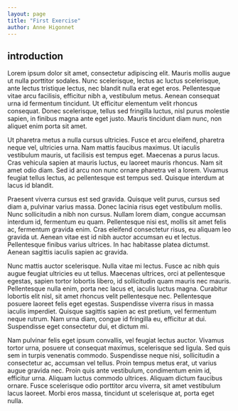 ```yaml
---
layout: page
title: "First Exercise"
author: Anne Higonnet
---
```


## introduction

Lorem ipsum dolor sit amet, consectetur adipiscing elit. Mauris mollis augue ut nulla porttitor sodales. Nunc scelerisque, lectus ac luctus scelerisque, ante lectus tristique lectus, nec blandit nulla erat eget eros. Pellentesque vitae arcu facilisis, efficitur nibh a, vestibulum metus. Aenean consequat urna id fermentum tincidunt. Ut efficitur elementum velit rhoncus consequat. Donec scelerisque, tellus sed fringilla luctus, nisl purus molestie sapien, in finibus magna ante eget justo. Mauris tincidunt diam nunc, non aliquet enim porta sit amet.

Ut pharetra metus a nulla cursus ultricies. Fusce et arcu eleifend, pharetra neque vel, ultricies urna. Nam mattis faucibus maximus. Ut iaculis vestibulum mauris, ut facilisis est tempus eget. Maecenas a purus lacus. Cras vehicula sapien at mauris luctus, eu laoreet mauris rhoncus. Nam sit amet odio diam. Sed id arcu non nunc ornare pharetra vel a lorem. Vivamus feugiat tellus lectus, ac pellentesque est tempus sed. Quisque interdum at lacus id blandit.

Praesent viverra cursus est sed gravida. Quisque velit purus, cursus sed diam a, pulvinar varius massa. Donec lacinia risus eget vestibulum mollis. Nunc sollicitudin a nibh non cursus. Nullam lorem diam, congue accumsan interdum id, fermentum eu quam. Pellentesque nisi est, mollis sit amet felis ac, fermentum gravida enim. Cras eleifend consectetur risus, eu aliquam leo gravida ut. Aenean vitae est id nibh auctor accumsan eu et lectus. Pellentesque finibus varius ultrices. In hac habitasse platea dictumst. Aenean sagittis iaculis sapien ac gravida.

Nunc mattis auctor scelerisque. Nulla vitae mi lectus. Fusce ac nibh quis augue feugiat ultricies eu ut tellus. Maecenas ultrices, orci at pellentesque egestas, sapien tortor lobortis libero, id sollicitudin quam mauris nec mauris. Pellentesque nulla enim, porta nec lacus et, iaculis luctus magna. Curabitur lobortis elit nisl, sit amet rhoncus velit pellentesque nec. Pellentesque posuere laoreet felis eget egestas. Suspendisse viverra risus in massa iaculis imperdiet. Quisque sagittis sapien ac est pretium, vel fermentum neque rutrum. Nam urna diam, congue id fringilla eu, efficitur at dui. Suspendisse eget consectetur dui, et dictum mi.

Nam pulvinar felis eget ipsum convallis, vel feugiat lectus auctor. Vivamus tortor urna, posuere ut consequat maximus, scelerisque sed ligula. Sed quis sem in turpis venenatis commodo. Suspendisse neque nisi, sollicitudin a consectetur ac, accumsan vel tellus. Proin tempus metus erat, ut varius augue gravida nec. Proin quis ante vestibulum, condimentum enim id, efficitur urna. Aliquam luctus commodo ultrices. Aliquam dictum faucibus ornare. Fusce scelerisque odio porttitor arcu viverra, sit amet vestibulum lacus laoreet. Morbi eros massa, tincidunt ut scelerisque at, porta eget nulla.
